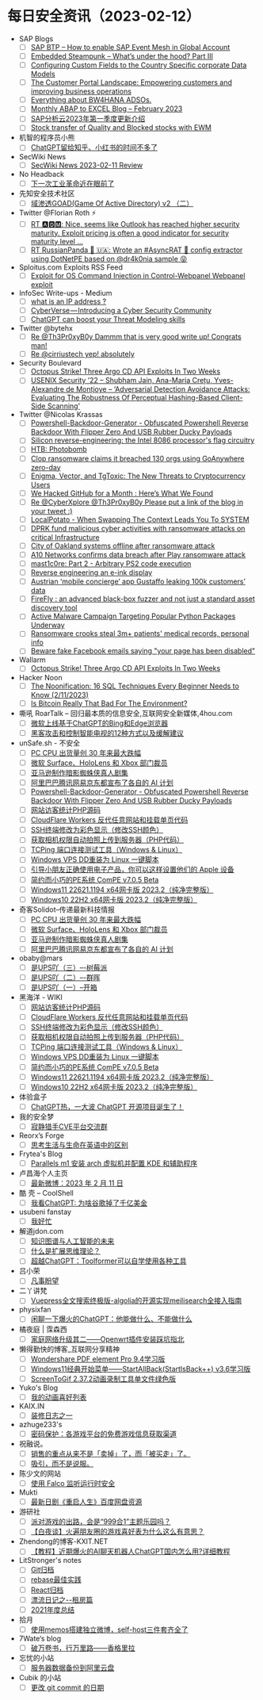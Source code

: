 # 每日安全资讯（2023-02-12）

- SAP Blogs
  - [ ] [SAP BTP – How to enable SAP Event Mesh in Global Account](https://blogs.sap.com/2023/02/11/sap-btp-how-to-enable-sap-event-mesh-in-global-account/)
  - [ ] [Embedded Steampunk – What’s under the hood? Part III](https://blogs.sap.com/2023/02/11/embedded-steampunk-whats-under-the-hood-part-iii/)
  - [ ] [Configuring Custom Fields to the Country Specific corporate Data Models](https://blogs.sap.com/2023/02/11/configuring-custom-fields-to-the-country-specific-corporate-data-models/)
  - [ ] [The Customer Portal Landscape: Empowering customers and improving business operations](https://blogs.sap.com/2023/02/11/the-customer-portal-landscape-empowering-customers-and-improving-business-operations/)
  - [ ] [Everything about BW4HANA ADSOs.](https://blogs.sap.com/2023/02/11/everything-about-bw4hana-adsos./)
  - [ ] [Monthly ABAP to EXCEL Blog – February 2023](https://blogs.sap.com/2023/02/11/monthly-abap-to-excel-blog-february-2023/)
  - [ ] [SAP分析云2023年第一季度更新介绍](https://blogs.sap.com/2023/02/11/sap%e5%88%86%e6%9e%90%e4%ba%912023%e5%b9%b4%e7%ac%ac%e4%b8%80%e5%ad%a3%e5%ba%a6%e6%9b%b4%e6%96%b0%e4%bb%8b%e7%bb%8d/)
  - [ ] [Stock transfer of Quality and Blocked stocks with EWM](https://blogs.sap.com/2023/02/11/stock-transfer-of-quality-and-blocked-stocks-with-ewm/)
- 机智的程序员小熊
  - [ ] [ChatGPT留给知乎、小红书的时间不多了](https://coding3min.com/2216.html)
- SecWiki News
  - [ ] [SecWiki News 2023-02-11 Review](http://www.sec-wiki.com/?2023-02-11)
- No Headback
  - [ ] [下一次工业革命近在眼前了](http://xargin.com/winter-is-coming/)
- 先知安全技术社区
  - [ ] [域渗透GOAD(Game Of Active Directory) v2 （二）](https://xz.aliyun.com/t/12138)
- Twitter @Florian Roth ⚡
  - [ ] [RT 🅰🅳🅼: Nice, seems like Outlook has reached higher security maturity. Exploit pricing is often a good indicator for security maturity level ...](https://twitter.com/securityfreax/status/1624324228857188354)
  - [ ] [RT RussianPanda 🐼 🇺🇦: Wrote an #AsyncRAT 🐀 config extractor using DotNetPE based on @dr4k0nia sample 😝](https://twitter.com/AnFam17/status/1624281919847276546)
- Sploitus.com Exploits RSS Feed
  - [ ] [Exploit for OS Command Injection in Control-Webpanel Webpanel exploit](https://sploitus.com/exploit?id=978A2437-6B5A-5A10-B488-CD324878F9BC&utm_source=rss&utm_medium=rss)
- InfoSec Write-ups - Medium
  - [ ] [what is an IP address ?](https://infosecwriteups.com/what-is-an-ip-address-62f99c6afd4d?source=rss----7b722bfd1b8d---4)
  - [ ] [CyberVerse — Introducing a Cyber Security Community](https://infosecwriteups.com/cyberverse-introducing-a-cyber-security-community-e35a63e69c72?source=rss----7b722bfd1b8d---4)
  - [ ] [ChatGPT can boost your Threat Modeling skills](https://infosecwriteups.com/chatgpt-can-boost-your-threat-modeling-skills-ab82149d0140?source=rss----7b722bfd1b8d---4)
- Twitter @bytehx
  - [ ] [Re @Th3Pr0xyB0y Dammm that is very good write up! Congrats man!](https://twitter.com/bytehx343/status/1624364307881558017)
  - [ ] [Re @cirriustech yep! absolutely](https://twitter.com/bytehx343/status/1624199380436942848)
- Security Boulevard
  - [ ] [Octopus Strike! Three Argo CD API Exploits In Two Weeks](https://securityboulevard.com/2023/02/octopus-strike-three-argo-cd-api-exploits-in-two-weeks/)
  - [ ] [USENIX Security ’22 – Shubham Jain, Ana-Maria Crețu, Yves-Alexandre de Montjoye – ‘Adversarial Detection Avoidance Attacks: Evaluating The Robustness Of Perceptual Hashing-Based Client-Side Scanning’](https://securityboulevard.com/2023/02/usenix-security-22-shubham-jain-ana-maria-cretu-yves-alexandre-de-montjoye-adversarial-detection-avoidance-attacks-evaluating-the-robustness-of-perceptual-hashing-based-client-side-s/)
- Twitter @Nicolas Krassas
  - [ ] [Powershell-Backdoor-Generator - Obfuscated Powershell Reverse Backdoor With Flipper Zero And USB Rubber Ducky Payloads](https://twitter.com/Dinosn/status/1624465675002474498)
  - [ ] [Silicon reverse-engineering: the Intel 8086 processor's flag circuitry](https://twitter.com/Dinosn/status/1624465598980685829)
  - [ ] [HTB: Photobomb](https://twitter.com/Dinosn/status/1624430768826077186)
  - [ ] [Clop ransomware claims it breached 130 orgs using GoAnywhere zero-day](https://twitter.com/Dinosn/status/1624430726421643269)
  - [ ] [Enigma, Vector, and TgToxic: The New Threats to Cryptocurrency Users](https://twitter.com/Dinosn/status/1624428510948339715)
  - [ ] [We Hacked GitHub for a Month : Here’s What We Found](https://twitter.com/Dinosn/status/1624319314487656448)
  - [ ] [Re @CyberXplore @Th3Pr0xyB0y Please put a link of the blog in your tweet :)](https://twitter.com/Dinosn/status/1624319108425605121)
  - [ ] [LocalPotato - When Swapping The Context Leads You To SYSTEM](https://twitter.com/Dinosn/status/1624287067118227457)
  - [ ] [DPRK fund malicious cyber activities with ransomware attacks on critical Infrastructure](https://twitter.com/Dinosn/status/1624286604985610243)
  - [ ] [City of Oakland systems offline after ransomware attack](https://twitter.com/Dinosn/status/1624275450615812096)
  - [ ] [A10 Networks confirms data breach after Play ransomware attack](https://twitter.com/Dinosn/status/1624267716356964352)
  - [ ] [mast1c0re: Part 2 - Arbitrary PS2 code execution](https://twitter.com/Dinosn/status/1624266345478062080)
  - [ ] [Reverse engineering an e-ink display](https://twitter.com/Dinosn/status/1624266003319332869)
  - [ ] [Austrian ‘mobile concierge’ app Gustaffo leaking 100k customers’ data](https://twitter.com/Dinosn/status/1624265960503840768)
  - [ ] [FireFly : an advanced black-box fuzzer and not just a standard asset discovery tool](https://twitter.com/Dinosn/status/1624254879274237955)
  - [ ] [Active Malware Campaign Targeting Popular Python Packages Underway](https://twitter.com/Dinosn/status/1624254842142093312)
  - [ ] [Ransomware crooks steal 3m+ patients' medical records, personal info](https://twitter.com/Dinosn/status/1624253493371367425)
  - [ ] [Beware fake Facebook emails saying "your page has been disabled"](https://twitter.com/Dinosn/status/1624253396780711938)
- Wallarm
  - [ ] [Octopus Strike! Three Argo CD API Exploits In Two Weeks](https://lab.wallarm.com/octopus-strike-three-argo-cd-api-exploits-in-two-weeks/)
- Hacker Noon
  - [ ] [The Noonification: 16 SQL Techniques Every Beginner Needs to Know (2/11/2023)](https://hackernoon.com/2-11-2023-noonification?source=rss)
  - [ ] [Is Bitcoin Really That Bad For The Environment?](https://hackernoon.com/is-bitcoin-really-that-bad-for-the-environment?source=rss)
- 嘶吼 RoarTalk – 回归最本质的信息安全,互联网安全新媒体,4hou.com
  - [ ] [微软上线基于ChatGPT的Bing和Edge浏览器](https://www.4hou.com/posts/nJEW)
  - [ ] [黑客攻击和控制智能电视的12种方式以及缓解建议](https://www.4hou.com/posts/VZXv)
- unSafe.sh - 不安全
  - [ ] [PC CPU 出货量创 30 年来最大跌幅](https://buaq.net/go-148985.html)
  - [ ] [微软 Surface、HoloLens 和 Xbox 部门裁员](https://buaq.net/go-148976.html)
  - [ ] [亚马逊制作暗影蜘蛛侠真人剧集](https://buaq.net/go-148977.html)
  - [ ] [阿里巴巴腾讯网易京东都宣布了各自的 AI 计划](https://buaq.net/go-148968.html)
  - [ ] [Powershell-Backdoor-Generator - Obfuscated Powershell Reverse Backdoor With Flipper Zero And USB Rubber Ducky Payloads](https://buaq.net/go-148967.html)
  - [ ] [网站访客统计PHP源码](https://buaq.net/go-148959.html)
  - [ ] [CloudFlare Workers 反代任意网站和挂载单页代码](https://buaq.net/go-148960.html)
  - [ ] [SSH终端修改为彩色显示（修改SSH颜色）](https://buaq.net/go-148961.html)
  - [ ] [获取相机权限自动拍照上传到服务器（PHP代码）](https://buaq.net/go-148962.html)
  - [ ] [TCPing 端口连接测试工具（Windows &amp; Linux）](https://buaq.net/go-148963.html)
  - [ ] [Windows VPS DD重装为 Linux 一键脚本](https://buaq.net/go-148964.html)
  - [ ] [引导小朋友正确使用电子产品，你可以这样设置他们的 Apple 设备](https://buaq.net/go-148950.html)
  - [ ] [简约而小巧的PE系统 ComPE v7.0.5 Beta](https://buaq.net/go-148947.html)
  - [ ] [Windows11 22621.1194 x64网卡版 2023.2（纯净完整版）](https://buaq.net/go-148948.html)
  - [ ] [Windows10 22H2 x64网卡版 2023.2（纯净完整版）](https://buaq.net/go-148949.html)
- 奇客Solidot–传递最新科技情报
  - [ ] [PC CPU 出货量创 30 年来最大跌幅](https://www.solidot.org/story?sid=74108)
  - [ ] [微软 Surface、HoloLens 和 Xbox 部门裁员](https://www.solidot.org/story?sid=74107)
  - [ ] [亚马逊制作暗影蜘蛛侠真人剧集](https://www.solidot.org/story?sid=74106)
  - [ ] [阿里巴巴腾讯网易京东都宣布了各自的 AI 计划](https://www.solidot.org/story?sid=74105)
- obaby@mars
  - [ ] [是UPS吖（三）–-树莓派](https://h4ck.org.cn/2023/02/%e6%98%afups%e5%90%96%ef%bc%88%e4%b8%89%ef%bc%89-%e6%a0%91%e8%8e%93%e6%b4%be/)
  - [ ] [是UPS吖（二）–-群晖](https://h4ck.org.cn/2023/02/%e6%98%afups%e5%90%96%ef%bc%88%e4%ba%8c%ef%bc%89-%e7%be%a4%e6%99%96/)
  - [ ] [是UPS吖（一）–开箱](https://h4ck.org.cn/2023/02/%e6%98%afups%e5%90%96%ef%bc%88%e4%b8%80%ef%bc%89-%e5%bc%80%e7%ae%b1/)
- 黑海洋 - WIKI
  - [ ] [网站访客统计PHP源码](https://blog.upx8.com/3220)
  - [ ] [CloudFlare Workers 反代任意网站和挂载单页代码](https://blog.upx8.com/3219)
  - [ ] [SSH终端修改为彩色显示（修改SSH颜色）](https://blog.upx8.com/3218)
  - [ ] [获取相机权限自动拍照上传到服务器（PHP代码）](https://blog.upx8.com/3217)
  - [ ] [TCPing 端口连接测试工具（Windows &amp; Linux）](https://blog.upx8.com/3216)
  - [ ] [Windows VPS DD重装为 Linux 一键脚本](https://blog.upx8.com/3215)
  - [ ] [简约而小巧的PE系统 ComPE v7.0.5 Beta](https://blog.upx8.com/3214)
  - [ ] [Windows11 22621.1194 x64网卡版 2023.2（纯净完整版）](https://blog.upx8.com/3213)
  - [ ] [Windows10 22H2 x64网卡版 2023.2（纯净完整版）](https://blog.upx8.com/3212)
- 体验盒子
  - [ ] [ChatGPT热，一大波 ChatGPT 开源项目诞生了！](https://www.uedbox.com/post/68725/)
- 我的安全梦
  - [ ] [寂静猎手CVE平台交流群](https://mp.weixin.qq.com/s?__biz=MzU3NDY1NTYyOQ==&mid=2247485477&idx=1&sn=140bf4d81606a27e03c04a743e0d879c&chksm=fd2e55c7ca59dcd1fb57224de2ed0a9bc98a9ac74126ceca5333e9b2e0fa38e22335548ee7e8&scene=58&subscene=0#rd)
- Reorx’s Forge
  - [ ] [思考生活与生命在英语中的区别](https://reorx.com/essays/2023/02/life-vs-life-in-english/)
- Frytea's Blog
  - [ ] [Parallels m1 安装 arch 虚拟机并配置 KDE 和辅助程序](https://blog.frytea.com/archives/740/)
- 卢昌海个人主页
  - [ ] [最新微博：2023 年 2 月 11 日](https://www.changhai.org/articles/miscellaneous/blog/202302.php#latest)
- 酷 壳 – CoolShell
  - [ ] [我看ChatGPT: 为啥谷歌掉了千亿美金](https://coolshell.cn/articles/22398.html)
- usubeni fanstay
  - [ ] [我好忙](https://ssshooter.com/2023-02-11-i-am-busy/)
- 解道jdon.com
  - [ ] [知识图谱与人工智能的未来](https://www.jdon.com/65028.html)
  - [ ] [什么是扩展思维理论？](https://www.jdon.com/65027.html)
  - [ ] [超越ChatGPT：Toolformer可以自学使用各种工具](https://www.jdon.com/65026.html)
- 吕小荣
  - [ ] [凡事盼望](http://mednoter.com/always-hopes.html)
- 二丫讲梵
  - [ ] [Vuepress全文搜索终极版-algolia的开源实现meilisearch全接入指南](https://wiki.eryajf.net/pages/dfc792/)
- physixfan
  - [ ] [闲聊一下爆火的ChatGPT：他能做什么、不能做什么](https://www.physixfan.com/xianliaobaohuodechatgpttanengzuoshenmebunengzuoshenme/)
- 橘夜庭 | 霂森西
  - [ ] [家庭网络升级其二——Openwrt插件安装踩坑指北](https://musenxi.com/archives/ruanluyou-2.html)
- 懒得勤快的博客_互联网分享精神
  - [ ] [Wondershare PDF element Pro 9.4学习版](https://masuit.com/1452)
  - [ ] [Windows11经典开始菜单——StartAllBack(StartIsBack++) v3.6学习版](https://masuit.com/1751)
  - [ ] [ScreenToGif 2.37.2动画录制工具单文件绿色版](https://masuit.com/1483)
- Yuko's Blog
  - [ ] [我的动画喜好列表](https://yuukoamamiya.github.io/p/my-favorite-anime-list/)
- KAIX.IN
  - [ ] [装修日志之一](https://kaix.in/2023/0211-renovation/)
- azhuge233's
  - [ ] [密码保护：各游戏平台的免费游戏信息获取渠道](https://azhuge233.com/%e5%90%84%e6%b8%b8%e6%88%8f%e5%b9%b3%e5%8f%b0%e7%9a%84%e5%85%8d%e8%b4%b9%e6%b8%b8%e6%88%8f%e4%bf%a1%e6%81%af%e8%8e%b7%e5%8f%96%e6%b8%a0%e9%81%93/)
- 祝融说。
  - [ ] [销售的重点从来不是「卖掉」了，而「被买走」了。](https://zhurongshuo.com/posts/2023/02/1102/)
  - [ ] [吸引，而不是说服。](https://zhurongshuo.com/posts/2023/02/1101/)
- 陈少文的网站
  - [ ] [使用 Falco 监听运行时安全](https://www.chenshaowen.com/blog/listen-runtime-security-using-falco.html)
- Mukti
  - [ ] [最新日剧《重启人生》百度网盘资源](https://feizhaojun.com/?p=3252)
- 游研社
  - [ ] [派对游戏的出路，会是“999合1”主题乐园吗？](https://www.yystv.cn/p/10454)
  - [ ] [【白夜谈】火遍朋友圈的游戏喜好表为什么这么有意思？](https://www.yystv.cn/p/10453)
- Zhendong的博客-KXIT.NET
  - [ ] [【教程】近期爆火的AI聊天机器人ChatGPT国内怎么用?详细教程](https://www.kxit.net/blog/687.html)
- LitStronger's notes
  - [ ] [Git归档](https://liaoyq.club/2020/03/19/git/Git%E5%BD%92%E6%A1%A3/)
  - [ ] [rebase最佳实践](https://liaoyq.club/2022/04/14/git/rebase%E6%9C%80%E4%BD%B3%E5%AE%9E%E8%B7%B5/)
  - [ ] [React归档](https://liaoyq.club/2022/02/27/react/React%E5%BD%92%E6%A1%A3/)
  - [ ] [漂流日记之--租房篇](https://liaoyq.club/2022/02/24/life/%E6%BC%82%E6%B5%81%E6%97%A5%E8%AE%B0%E4%B9%8B-%E7%A7%9F%E6%88%BF%E7%AF%87/)
  - [ ] [2021年度总结](https://liaoyq.club/2022/02/01/annualSummary/2021%E5%B9%B4%E5%BA%A6%E6%80%BB%E7%BB%93/)
- 拾月
  - [ ] [使用memos搭建独立微博，self-host三件套齐全了](https://www.skyue.com/23021116.html)
- 7Wate‘s blog
  - [ ] [破万卷书，行万里路——香格里拉](https://blog.7wate.com/?p=106)
- 忘忧的小站
  - [ ] [服务器数据备份到阿里云盘](https://wangyou233.wang/archives/124)
- Cubik 的小站
  - [ ] [更改 git commit 的日期](https://www.cubik65536.top/2023-02-11-Change-Date-of-Git-Commit/)
